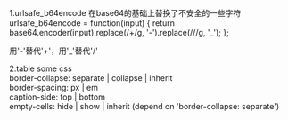 1.urlsafe_b64encode
在base64的基础上替换了不安全的一些字符
	urlsafe_b64encode = function(input) {
		return base64.encoder(input).replace(/\+/g, '-').replace(/\//g, '_');
	};

用'-'替代'+'，用'_'替代'/'


2.table some css<br />
	border-collapse: separate | collapse | inherit<br />
	border-spacing: px | em<br />
	caption-side: top | bottom<br />
	empty-cells: hide | show | inherit (depend on 'border-collapse: separate')<br />
